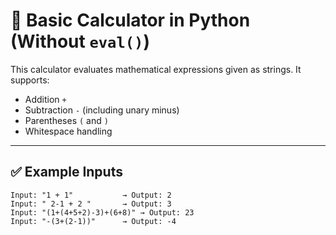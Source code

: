 # 🧮 Basic Calculator in Python (Without `eval()`)

This calculator evaluates mathematical expressions given as strings. It supports:
- Addition `+`
- Subtraction `-` (including unary minus)
- Parentheses `(` and `)`
- Whitespace handling

---

## ✅ Example Inputs

```text
Input: "1 + 1"           → Output: 2  
Input: " 2-1 + 2 "       → Output: 3  
Input: "(1+(4+5+2)-3)+(6+8)" → Output: 23  
Input: "-(3+(2-1))"      → Output: -4
